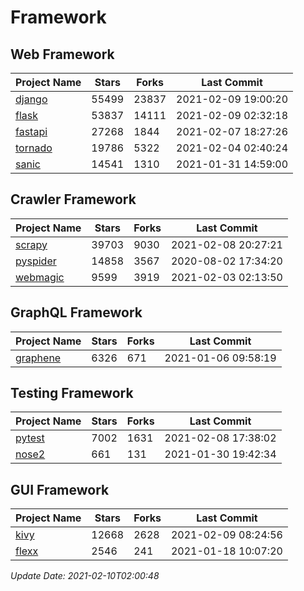 # Framework

## Web Framework
| Project Name | Stars | Forks | Last Commit |
| ------------ | ----- | ----- | ----------- |
| [django](https://github.com/django/django) | 55499 | 23837 | 2021-02-09 19:00:20 |
| [flask](https://github.com/pallets/flask) | 53837 | 14111 | 2021-02-09 02:32:18 |
| [fastapi](https://github.com/tiangolo/fastapi) | 27268 | 1844 | 2021-02-07 18:27:26 |
| [tornado](https://github.com/tornadoweb/tornado) | 19786 | 5322 | 2021-02-04 02:40:24 |
| [sanic](https://github.com/sanic-org/sanic) | 14541 | 1310 | 2021-01-31 14:59:00 |

## Crawler Framework
| Project Name | Stars | Forks | Last Commit |
| ------------ | ----- | ----- | ----------- |
| [scrapy](https://github.com/scrapy/scrapy) | 39703 | 9030 | 2021-02-08 20:27:21 |
| [pyspider](https://github.com/binux/pyspider) | 14858 | 3567 | 2020-08-02 17:34:20 |
| [webmagic](https://github.com/code4craft/webmagic) | 9599 | 3919 | 2021-02-03 02:13:50 |

## GraphQL Framework
| Project Name | Stars | Forks | Last Commit |
| ------------ | ----- | ----- | ----------- |
| [graphene](https://github.com/graphql-python/graphene) | 6326 | 671 | 2021-01-06 09:58:19 |

## Testing Framework
| Project Name | Stars | Forks | Last Commit |
| ------------ | ----- | ----- | ----------- |
| [pytest](https://github.com/pytest-dev/pytest) | 7002 | 1631 | 2021-02-08 17:38:02 |
| [nose2](https://github.com/nose-devs/nose2) | 661 | 131 | 2021-01-30 19:42:34 |

## GUI Framework
| Project Name | Stars | Forks | Last Commit |
| ------------ | ----- | ----- | ----------- |
| [kivy](https://github.com/kivy/kivy) | 12668 | 2628 | 2021-02-09 08:24:56 |
| [flexx](https://github.com/flexxui/flexx) | 2546 | 241 | 2021-01-18 10:07:20 |

*Update Date: 2021-02-10T02:00:48*